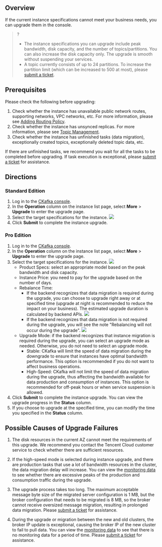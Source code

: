 ## Overview

If the current instance specifications cannot meet your business needs, you can upgrade them in the console.

> ?
> - The instance specifications you can upgrade include peak bandwidth, disk capacity, and the number of topics/partitions. You can also increase the disk capacity only. The upgrade is smooth without suspending your services.
> - A topic currently consists of up to 24 partitions. To increase the partition limit (which can be increased to 500 at most), please [submit a ticket](https://console.cloud.tencent.com/workorder/category).

## Prerequisites

Please check the following before upgrading:

1. Check whether the instance has unavailable public network routes, supporting networks, VPC networks, etc. For more information, please see [Adding Routing Policy](https://intl.cloud.tencent.com/document/product/597/32555).
2. Check whether the instance has unsynced replicas. For more information, please see [Topic Management](https://intl.cloud.tencent.com/document/product/597/32554).
3. Check whether the instance has unfinished tasks (data migration), exceptionally created topics, exceptionally deleted topic data, etc.

If there are unfinished tasks, we recommend you wait for all the tasks to be completed before upgrading. If task execution is exceptional, please [submit a ticket](https://console.cloud.tencent.com/workorder/category) for assistance.

## Directions

### Standard Edition

1. Log in to the [CKafka console](https://console.cloud.tencent.com/ckafka).
2. In the **Operation** column on the instance list page, select **More** > **Upgrade** to enter the upgrade page.
3. Select the target specifications for the instance.
   ![](https://main.qcloudimg.com/raw/1856e04396a4228368329885bc766e9d.png)
4. Click **Submit** to complete the instance upgrade.

### Pro Edition

1. Log in to the [CKafka console](https://console.cloud.tencent.com/ckafka).
2. In the **Operation** column on the instance list page, select **More** > **Upgrade** to enter the upgrade page.
3. Select the target specifications for the instance.
   ![](https://main.qcloudimg.com/raw/80704895f876dddeee2fecb6496dcf94.png)
	- Product Specs: select an appropriate model based on the peak bandwidth and disk capacity.
	- Instance Price: you need to pay for the upgrade based on the number of days.
	- Rebalance Time:
		- If the backend recognizes that data migration is required during the upgrade, you can choose to upgrade right away or at specified time (upgrade at night is recommended to reduce the impact on your business). The estimated upgrade duration is calculated by backend APIs.
			![](https://main.qcloudimg.com/raw/98f3c20193e67fdb65799739b2cc234c.png)
		- If the backend recognizes that data migration is not required during the upgrade, you will see the note "Rebalancing will not occur during the upgrade".
			![](https://main.qcloudimg.com/raw/e0d6ebe815789cb0827a021c1f40d548.png)
	- Upgrade Mode: if the backend recognizes that instance migration is required during the upgrade, you can select an upgrade mode as needed. Otherwise, you do not need to select an upgrade mode.
		- Stable: CKafka will limit the speed of data migration during the downgrade to ensure that instances have optimal bandwidth performance. This option is recommended if you do not want to affect business operations.
		- High-Speed: CKafka will not limit the speed of data migration during the upgrade, thus affecting the bandwidth available for data production and consumption of instances. This option is recommended for off-peak hours or when service suspension is allowed.
4. Click **Submit** to complete the instance upgrade. You can view the upgrade progress in the **Status** column.
5. If you choose to upgrade at the specified time, you can modify the time you specified in the **Status** column.


## Possible Causes of Upgrade Failures

1. The disk resources in the current AZ cannot meet the requirements of this upgrade. We recommend you contact the Tencent Cloud customer service to check whether there are sufficient resources.

2. If the high-speed mode is selected during instance upgrade, and there are production tasks that use a lot of bandwidth resources in the cluster, the data migration delay will increase. You can view the [monitoring data](https://intl.cloud.tencent.com/document/product/597/12167) to see whether there are excessive peaks of the production and consumption traffic during the upgrade.

3. The upgrade process takes too long. The maximum acceptable message byte size of the migrated server configuration is 1 MB, but the broker configuration that needs to be migrated is 8 MB, so the broker cannot receive oversized message migration, resulting in prolonged data migration. Please [submit a ticket](https://console.cloud.tencent.com/workorder/category) for assistance.

4. During the upgrade or migration between the new and old clusters, the broker IP update is exceptional, causing the broker IP of the new cluster to fail to pull data. You can view the [monitoring data](https://intl.cloud.tencent.com/document/product/597/12167) to see that there is no monitoring data for a period of time. Please [submit a ticket](https://console.cloud.tencent.com/workorder/category) for assistance.

